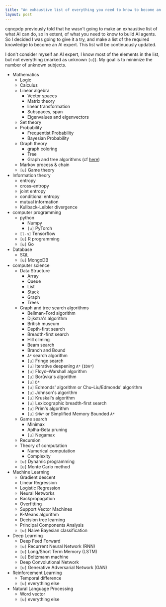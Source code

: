 ```yaml
---
title: "An exhaustive list of everything you need to know to become an AI expert"
layout: post
---
```


cqncpdp previously told that he wasn't going to make an exhaustive list of what
AI can do, so in extent, of what you need to know to build AI agents. So I
decided I was going to give it a try, and make a list of the required knowledge
to become an AI expert. This list will be continuously updated.

I don't consider myself an AI expert, I know most of the elements in the
list, but not everything (marked as unknown `[u]`). My goal is to minimize the
number of unknown subjects.



* Mathematics
	* Logic
	* Calculus
	* Linear algebra
		* Vector spaces
		* Matrix theory
		* linear transformation
		* Subspaces, span
		* Eigenvalues and eigenvectors
	* Set theory
	* Probability
		* Frequentist Probability
		* Bayesian Probability
	* Graph theory
		* graph coloring
		* Tree
		* Graph and tree algorithms (cf [here](#gtsa))
	* Markov process & chain
	* `[u]` Game theory
* Information theory
	* entropy
	* cross-entropy
	* joint entropy
	* conditional entropy
	* mutual information
	* Kullback-Leibler divergence
* computer programming
	* python
		* Numpy
		* `[u]` PyTorch
	* `[l-n]` Tensorflow
	* `[u]` R programming
	* `[u]` Go
* Database
	* SQL
	* `[u]` MongoDB
* computer science
	* Data Structure
		* Array
		* Queue
		* List
		* Stack
		* Graph
		* Trees
	* <span id="gtsa">Graph and tree search algorithms</span> 
		* Bellman-Ford algorithm
		* Dijkstra's algorithm
		* British museum
		* Depth-first search
		* Breadth-first search
		* Hill climing
		* Beam search
		* Branch and Bound
		* `A*` search algorithm
		* `[u]` Fringe search
		* `[u]` Iterative deepening `A*` (`IDA*`)
		* `[u]` Floyd–Warshall algorithm
		* `[u]` Borůvka's algorithm
		* `[u]` `D*` 
		* `[u]` Edmonds' algorithm or Chu–Liu/Edmonds' algorithm 
		* `[u]` Johnson's algorithm
		* `[u]` Kruskal's algorithm
		* `[u]` Lexicographic breadth-first search
		* `[u]` Prim's algorithm
		* `[u]` `SMA*` or Simplified Memory Bounded `A*`
	* Game search
		* Minimax	
		* Aplha-Beta pruning
		* `[u]` Negamax
	* Recursion
	* Theory of computation
		* Numerical computation
		* Complexity 
	* `[u]` Dynamic programming
	* `[u]` Monte Carlo method
* Machine Learning
	* Gradient descent
	* Linear Regression
	* Logistic Regression
	* Neural Networks
	* Backpropagation
	* Overfitting
	* Support Vector Machines
	* K-Means algorithm
	* Decision tree learning
	* Principal Components Analysis
	* `[u]` Naive Bayesian classification
* Deep Learning
	* Deep Feed Forward
	* `[u]` Recurrent Neural Network (RNN)
	* `[u]` Long/Short Term Memory (LSTM)
	* `[u]` Boltzmann machine
	* Deep Convolutional Network
	* `[u]` Generative Adversarial Network (GAN)
* Reinforcement Learning
	* Temporal difference
	* `[u]` everything else
* Natural Language Processing
	* Word vector
	* `[u]` everything else


